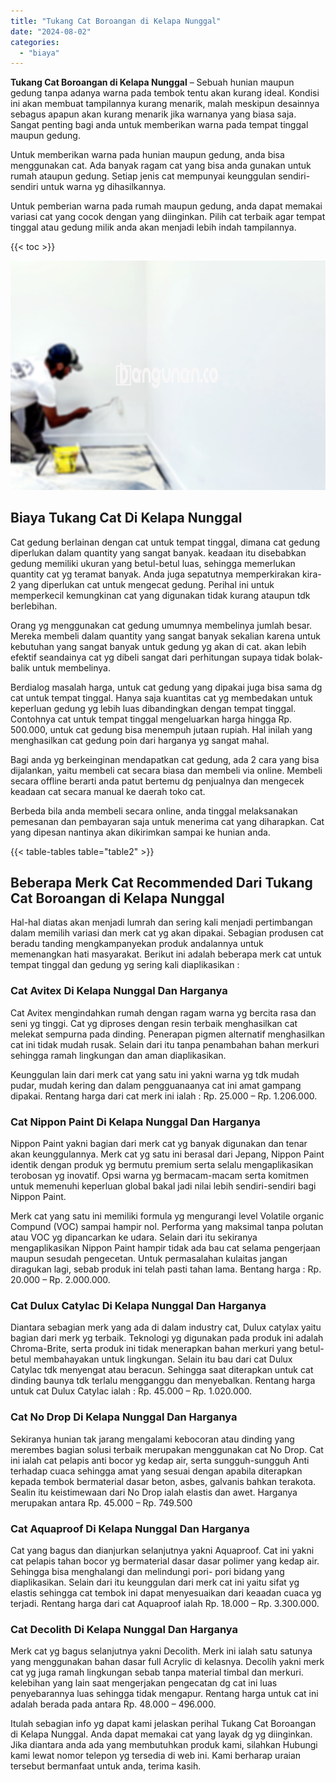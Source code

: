 ```yaml
---
title: "Tukang Cat Boroangan di Kelapa Nunggal"
date: "2024-08-02"
categories: 
  - "biaya"
---
```


**Tukang Cat Boroangan di Kelapa Nunggal** – Sebuah hunian maupun gedung tanpa adanya warna pada tembok tentu akan kurang ideal. Kondisi ini akan membuat tampilannya kurang menarik, malah meskipun desainnya sebagus apapun akan kurang menarik jika warnanya yang biasa saja. Sangat penting bagi anda untuk memberikan warna pada tempat tinggal maupun gedung.

Untuk memberikan warna pada hunian maupun gedung, anda bisa menggunakan cat. Ada banyak ragam cat yang bisa anda gunakan untuk rumah ataupun gedung. Setiap jenis cat mempunyai keunggulan sendiri-sendiri untuk warna yg dihasilkannya.

Untuk pemberian warna pada rumah maupun gedung, anda dapat memakai variasi cat yang cocok dengan yang diinginkan. Pilih cat terbaik agar tempat tinggal atau gedung milik anda akan menjadi lebih indah tampilannya.

{{< toc >}}

![Tukang Cat Boroangan di Kelapa Nunggal](/images/jasa-cat-murah41.png)

## Biaya Tukang Cat Di Kelapa Nunggal

Cat gedung berlainan dengan cat untuk tempat tinggal, dimana cat gedung diperlukan dalam quantity yang sangat banyak. keadaan itu disebabkan gedung memiliki ukuran yang betul-betul luas, sehingga memerlukan quantity cat yg teramat banyak. Anda juga sepatutnya memperkirakan kira-2 yang diperlukan cat untuk mengecat gedung. Perihal ini untuk memperkecil kemungkinan cat yang digunakan tidak kurang ataupun tdk berlebihan.

Orang yg menggunakan cat gedung umumnya membelinya jumlah besar. Mereka membeli dalam quantity yang sangat banyak sekalian karena untuk kebutuhan yang sangat banyak untuk gedung yg akan di cat. akan lebih efektif seandainya cat yg dibeli sangat dari perhitungan supaya tidak bolak-balik untuk membelinya.

Berdialog masalah harga, untuk cat gedung yang dipakai juga bisa sama dg cat untuk tempat tinggal. Hanya saja kuantitas cat yg membedakan untuk keperluan gedung yg lebih luas dibandingkan dengan tempat tinggal. Contohnya cat untuk tempat tinggal mengeluarkan harga hingga Rp. 500.000, untuk cat gedung bisa menempuh jutaan rupiah. Hal inilah yang menghasilkan cat gedung poin dari harganya yg sangat mahal.

Bagi anda yg berkeinginan mendapatkan cat gedung, ada 2 cara yang bisa dijalankan, yaitu membeli cat secara biasa dan membeli via online. Membeli secara offline berarti anda patut bertemu dg penjualnya dan mengecek keadaan cat secara manual ke daerah toko cat.

Berbeda bila anda membeli secara online, anda tinggal melaksanakan pemesanan dan pembayaran saja untuk menerima cat yang diharapkan. Cat yang dipesan nantinya akan dikirimkan sampai ke hunian anda.

{{< table-tables table="table2" >}}

## Beberapa Merk Cat Recommended Dari Tukang Cat Boroangan di Kelapa Nunggal

Hal-hal diatas akan menjadi lumrah dan sering kali menjadi pertimbangan dalam memilih variasi dan merk cat yg akan dipakai. Sebagian produsen cat beradu tanding mengkampanyekan produk andalannya untuk memenangkan hati masyarakat. Berikut ini adalah beberapa merk cat untuk tempat tinggal dan gedung yg sering kali diaplikasikan :

### Cat Avitex Di Kelapa Nunggal Dan Harganya

Cat Avitex mengindahkan rumah dengan ragam warna yg bercita rasa dan seni yg tinggi. Cat yg diproses dengan resin terbaik menghasilkan cat melekat sempurna pada dinding. Penerapan pigmen alternatif menghasilkan cat ini tidak mudah rusak. Selain dari itu tanpa penambahan bahan merkuri sehingga ramah lingkungan dan aman diaplikasikan.

Keunggulan lain dari merk cat yang satu ini yakni warna yg tdk mudah pudar, mudah kering dan dalam pengguanaanya cat ini amat gampang dipakai. Rentang harga dari cat merk ini ialah : Rp. 25.000 – Rp. 1.206.000.

### Cat Nippon Paint Di Kelapa Nunggal Dan Harganya

Nippon Paint yakni bagian dari merk cat yg banyak digunakan dan tenar akan keunggulannya. Merk cat yg satu ini berasal dari Jepang, Nippon Paint identik dengan produk yg bermutu premium serta selalu mengaplikasikan terobosan yg inovatif. Opsi warna yg bermacam-macam serta komitmen untuk memenuhi keperluan global bakal jadi nilai lebih sendiri-sendiri bagi Nippon Paint.

Merk cat yang satu ini memiliki formula yg mengurangi level Volatile organic Compund (VOC) sampai hampir nol. Performa yang maksimal tanpa polutan atau VOC yg dipancarkan ke udara. Selain dari itu sekiranya mengaplikasikan Nippon Paint hampir tidak ada bau cat selama pengerjaan maupun sesudah pengecetan. Untuk permasalahan kulaitas jangan diragukan lagi, sebab produk ini telah pasti tahan lama. Bentang harga : Rp. 20.000 – Rp. 2.000.000.

### Cat Dulux Catylac Di Kelapa Nunggal Dan Harganya

Diantara sebagian merk yang ada di dalam industry cat, Dulux catylax yaitu bagian dari merk yg terbaik. Teknologi yg digunakan pada produk ini adalah Chroma-Brite, serta produk ini tidak menerapkan bahan merkuri yang betul-betul membahayakan untuk lingkungan. Selain itu bau dari cat Dulux Catylac tdk menyengat atau beracun. Sehingga saat diterapkan untuk cat dinding baunya tdk terlalu mengganggu dan menyebalkan. Rentang harga untuk cat Dulux Catylac ialah : Rp. 45.000 – Rp. 1.020.000.

### Cat No Drop Di Kelapa Nunggal Dan Harganya

Sekiranya hunian tak jarang mengalami kebocoran atau dinding yang merembes bagian solusi terbaik merupakan menggunakan cat No Drop. Cat ini ialah cat pelapis anti bocor yg kedap air, serta sungguh-sungguh Anti terhadap cuaca sehingga amat yang sesuai dengan apabila diterapkan kepada tembok bermaterial dasar beton, asbes, galvanis bahkan terakota. Sealin itu keistimewaan dari No Drop ialah elastis dan awet. Harganya merupakan antara Rp. 45.000 – Rp. 749.500

### Cat Aquaproof Di Kelapa Nunggal Dan Harganya

Cat yang bagus dan dianjurkan selanjutnya yakni Aquaproof. Cat ini yakni cat pelapis tahan bocor yg bermaterial dasar dasar polimer yang kedap air. Sehingga bisa menghalangi dan melindungi pori- pori bidang yang diaplikasikan. Selain dari itu keunggulan dari merk cat ini yaitu sifat yg elastis sehingga cat tembok ini dapat menyesuaikan dari keaadan cuaca yg terjadi. Rentang harga dari cat Aquaproof ialah Rp. 18.000 – Rp. 3.300.000.

### Cat Decolith Di Kelapa Nunggal Dan Harganya

Merk cat yg bagus selanjutnya yakni Decolith. Merk ini ialah satu satunya yang menggunakan bahan dasar full Acrylic di kelasnya. Decolih yakni merk cat yg juga ramah lingkungan sebab tanpa material timbal dan merkuri. kelebihan yang lain saat mengerjakan pengecatan dg cat ini luas penyebarannya luas sehingga tidak mengapur. Rentang harga untuk cat ini adalah berada pada antara Rp. 48.000 – 496.000.

Itulah sebagian info yg dapat kami jelaskan perihal Tukang Cat Boroangan di Kelapa Nunggal. Anda dapat memakai cat yang layak dg yg diinginkan. Jika diantara anda ada yang membutuhkan produk kami, silahkan Hubungi kami lewat nomor telepon yg tersedia di web ini. Kami berharap uraian tersebut bermanfaat untuk anda, terima kasih.

